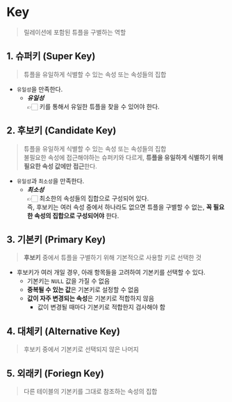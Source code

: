 # Key

> 릴레이션에 포함된 튜플을 구별하는 역할

## 1. 슈퍼키 (Super Key)

> 튜플을 유일하게 식별할 수 있는 속성 또는 속성들의 집합

- `유일성`을 만족한다.
  - **_유일성_**  
    👉🏻 키를 통해서 유일한 튜플을 찾을 수 있어야 한다.

## 2. 후보키 (Candidate Key)

> 튜플을 유일하게 식별할 수 있는 속성 또는 속성들의 집합  
> 불필요한 속성에 접근해야하는 슈퍼키와 다르게, **튜플을 유일하게 식별하기 위해 필요한 속성 값에만 접근**한다.

- `유일성`과 `최소성`을 만족한다.
  - **_최소성_**  
    👉🏻 최소한의 속성들의 집합으로 구성되어 있다.  
    즉, 후보키는 여러 속성 중에서 하나라도 없으면 튜플을 구별할 수 없는, **꼭 필요한 속성의 집합으로 구성되어야** 한다.

## 3. 기본키 (Primary Key)

> **후보키** 중에서 튜플을 구별하기 위해 기본적으로 사용할 키로 선택한 것

- 후보키가 여러 개일 경우, 아래 항목들을 고려하여 기본키를 선택할 수 있다.
  - 기본키는 `NULL` 값을 가질 수 없음
  - **중복될 수 있는 값**은 기본키로 설정할 수 없음
  - **값이 자주 변경되는 속성**은 기본키로 적합하지 않음
    - 값이 변경될 때마다 기본키로 적합한지 검사해야 함

## 4. 대체키 (Alternative Key)

> 후보키 중에서 기본키로 선택되지 않은 나머지

## 5. 외래키 (Foriegn Key)

> 다른 테이블의 기본키를 그대로 참조하는 속성의 집합
